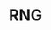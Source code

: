 ---
title: "RNG"
description: "Random number generator. "
icon: "toggle_off"
weight: 5011210000000
draft: false
icon: casino
---